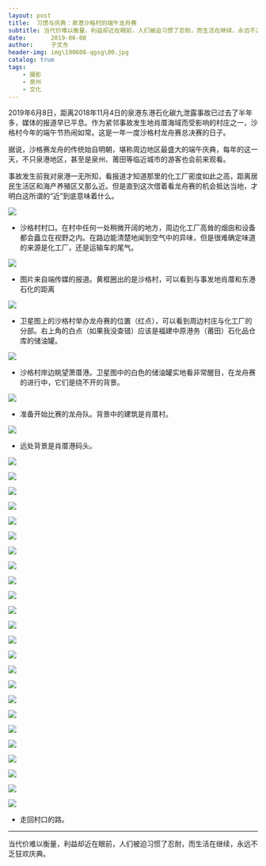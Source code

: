 ```yaml
---
layout: post
title:  习惯与庆典：泉港沙格村的端午龙舟赛
subtitle: 当代价难以衡量，利益却近在眼前，人们被迫习惯了忍耐，而生活在继续，永远不乏狂欢庆典。
date:       2019-06-08
author:     子文东
header-img: img\190608-qgsg\00.jpg
catalog: true
tags:
    - 摄影
    - 泉州
    - 文化
---
```


2019年6月8日，距离2018年11月4日的泉港东港石化碳九泄露事故已过去了半年多，媒体的报道早已平息。作为紧邻事故发生地肖厝海域而受影响的村庄之一，沙格村今年的端午节热闹如常。这是一年一度沙格村龙舟赛总决赛的日子。

据说，沙格赛龙舟的传统始自明朝，堪称周边地区最盛大的端午庆典，每年的这一天，不只泉港地区，甚至是泉州、莆田等临近城市的游客也会前来观看。

事故发生前我对泉港一无所知，看报道才知道那里的化工厂密度如此之高，距离居民生活区和海产养殖区又那么近。但是直到这次借着看龙舟赛的机会抵达当地，才明白这所谓的“近”到底意味着什么。

![](\img\190608-qgsg\01.jpg)
* 沙格村村口。在村中任何一处稍微开阔的地方，周边化工厂高耸的烟囱和设备都会矗立在视野之内。在路边能清楚地闻到空气中的异味，但是很难确定味道的来源是化工厂，还是运输车的尾气。

![](\img\190608-qgsg\00-1.jpg)
* 图片来自端传媒的报道。黄框圈出的是沙格村，可以看到与事发地肖厝和东港石化的距离

![](\img\190608-qgsg\00-2.png)
* 卫星图上的沙格村举办龙舟赛的位置（红点），可以看到周边村庄与化工厂的分部。右上角的白点（如果我没查错）应该是福建中原港务（莆田）石化品仓库的储油罐。

![](\img\190608-qgsg\02.jpg)
* 沙格村岸边眺望萧厝港。卫星图中的白色的储油罐实地看非常醒目，在龙舟赛的进行中，它们是绕不开的背景。

![](\img\190608-qgsg\04.jpg)
* 准备开始比赛的龙舟队。背景中的建筑是肖厝村。

![](\img\190608-qgsg\08.jpg)
* 远处背景是肖厝港码头。

![](\img\190608-qgsg\07.jpg)

![](\img\190608-qgsg\09.jpg)

![](\img\190608-qgsg\16.jpg)

![](\img\190608-qgsg\22.jpg)

![](\img\190608-qgsg\12.jpg)

![](\img\190608-qgsg\05.jpg)

![](\img\190608-qgsg\06.jpg)

![](\img\190608-qgsg\gr-03.jpg)

![](\img\190608-qgsg\gr-02.jpg)

![](\img\190608-qgsg\gr-01.jpg)

![](\img\190608-qgsg\gr-08.jpg)

![](\img\190608-qgsg\gr-10.jpg)

![](\img\190608-qgsg\gr-09.jpg)

![](\img\190608-qgsg\gr-07.jpg)

![](\img\190608-qgsg\23.jpg)

![](\img\190608-qgsg\15.jpg)

![](\img\190608-qgsg\19.jpg)

![](\img\190608-qgsg\24.jpg)

![](\img\190608-qgsg\25.jpg)

![](\img\190608-qgsg\18.jpg)

![](\img\190608-qgsg\gr-05.jpg)

![](\img\190608-qgsg\gr-06.jpg)

![](\img\190608-qgsg\gr-11.jpg)

![](\img\190608-qgsg\26.jpg)
* 走回村口的路。

---

当代价难以衡量，利益却近在眼前，人们被迫习惯了忍耐，而生活在继续，永远不乏狂欢庆典。
